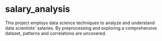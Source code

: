 # salary_analysis
This project employs data science techniques to analyze and understand data scientists' salaries. By preprocessing and exploring a comprehensive dataset, patterns and correlations are uncovered. 
